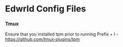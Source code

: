 # Edwrld Config Files

### Tmux
Ensure that you installed tpm prior to running Prefix + I - https://github.com/tmux-plugins/tpm
